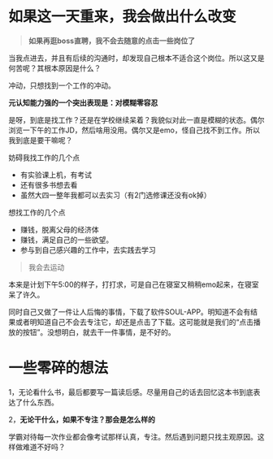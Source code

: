 

# 如果这一天重来，我会做出什么改变



> **如果再逛boss直聘，我不会去随意的点击一些岗位了**

当我点进去，并且有后续的沟通时，却发现自己根本不适合这个岗位。所以这又是何苦呢？其根本原因是什么？

冲动，只想找到一个工作的冲动。

**元认知能力强的一个突出表现是：对模糊零容忍**

是呀，到底是找工作？还是在学校继续呆着？我貌似对此一直是模糊的状态。偶尔浏览一下午的工作JD，然后啥用没用。偶尔又是emo，怪自己找不到工作。所以我到底是要干嘛呢？

妨碍我找工作的几个点

- 有实验课上机，有考试
- 还有很多书想去看
- 虽然大四一整年我都可以去实习（有2门选修课还没有ok掉）

想找工作的几个点

- 赚钱，脱离父母的经济体
- 赚钱，满足自己的一些欲望。
- 参与到自己感兴趣的工作中，去实践去学习





> 我会去运动

本来是计划下午5:00的样子，打打求，可是自己在寝室又稍稍emo起来，在寝室呆了许久。

同时自己又做了一件让人后悔的事情，下载了软件SOUL-APP。明知道不会有结果或者明知道自己不会去专注它，却还是点击了下载。这可能就是我们的“点击播放的按钮”。没想明白，就去干一件事情，是不好的。



# 一些零碎的想法

1，无论看什么书，最后都要写一篇读后感。尽量用自己的话去回忆这本书到底表达了什么东西。

2，**无论干什么，如果不专注？那会是怎么样的**

学霸对待每一次作业都会像考试那样认真，专注。然后遇到问题只找主观原因。这样做难道不好吗？

